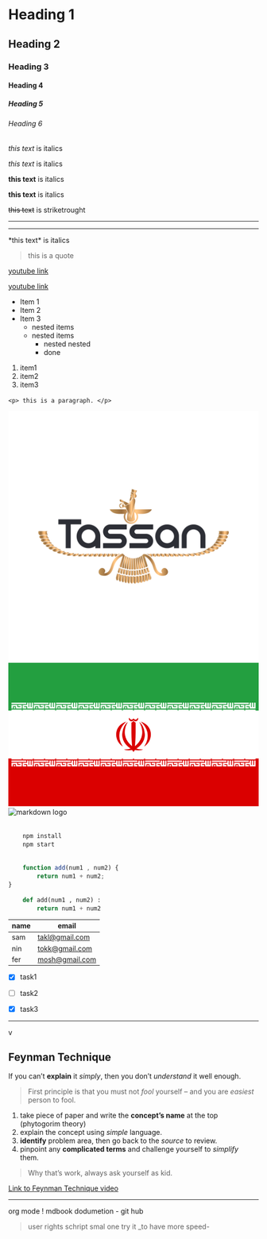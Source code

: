 <!-- Headings -->
# Heading 1 
## Heading 2 
### Heading 3 
#### Heading 4
##### Heading 5
###### Heading 6

<!--  Italics -->
*this text* is italics

_this text_ is italics 


<!--  strong -->
**this text** is italics

__this text__ is italics 

<!--is  striksthrough -->
~~this text~~ is striketrought

<!--is  horizantal Rule -->

---
___

<!--  skipe charchter  -->
\*this text\* is italics

<!--  Blockquote -->
> this is a quote 

<!--  Links  -->
[youtube link ](https://www.youtube.com/)

[youtube link ](https://www.youtube.com "this is you tube")

<!--  UL  -->
* Item 1
* Item 2
* Item 3
  * nested items 
  * nested items
    * nested nested 
    * done
  

<!-- OL -->

1. item1
2. item2
3. item3

<!--  inline code block  -->

`<p> this is a paragraph. </p> `

<!-- image  -->
![markdown logo](tassan-logo.png)
![markdown logo](flag-800.png)
![markdown logo](https://markdown-here.com/img/icon256.png)


<!-- github Markdown -->

<!-- Code blocks -->

```bash

    npm install
    npm start
```

```javascript

    function add(num1 , num2) {
        return num1 + num2;
}
```

```python
    def add(num1 , num2) :
        return num1 + num2
```

<!-- tables   -->

| name | email |
| -----|------ |
| sam  | takl@gmail.com   |
| nin  | tokk@gmail.com   |
| fer  | mosh@gmail.com   |


<!-- Task lists -->

* [x] task1 
* [ ] task2
* [X] task3


---
v
 ## Feynman Technique

  If you can’t **explain** it _simply_, then you don’t _understand_ it well enough.

  > First principle is that you must not _fool_ yourself – and you are _easiest_ person to fool.

1. take piece of paper and write the __concept’s name__ at the top (phytogorim theory)
2. explain the concept using _simple_ language.
3. __identify__ problem area, then go back to the _source_ to review.
4. pinpoint any __complicated terms__ and challenge yourself to _simplify_ them.

> Why that’s work, always ask yourself as kid.

[Link to Feynman Technique video](https://www.youtube.com/watch?v=_f-qkGJBPts "explain the Feynman")

---

org mode !
mdbook dodumetion  - git hub 

> user rights 
> schript smal one try it _to have more speed-